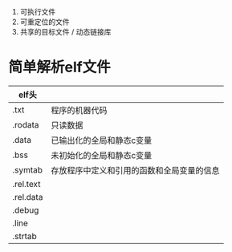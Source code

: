 1. 可执行文件
2. 可重定位的文件
3. 共享的目标文件 / 动态链接库

# 简单解析elf文件

|elf头||
|-|-|
|.txt|程序的机器代码|
|.rodata|只读数据|
|.data|已输出化的全局和静态c变量|
|.bss|未初始化的全局和静态c变量|
|.symtab|存放程序中定义和引用的函数和全局变量的信息|
|.rel.text||
|.rel.data||
|.debug||
|.line||
|.strtab||

